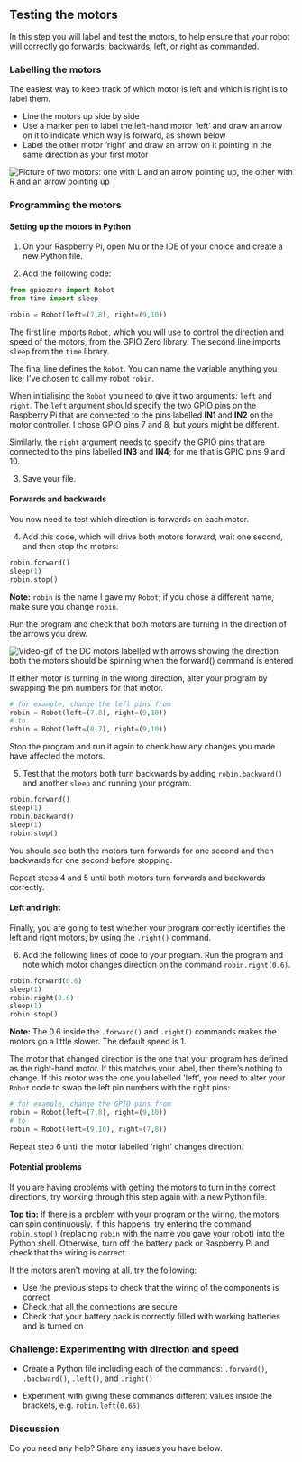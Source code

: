 [comment]: # (
Is this step open? Y/N
If so, short description of this step:
Related links:
Related files:
)

## Testing the motors

In this step you will label and test the motors, to help ensure that your robot will correctly go forwards, backwards, left, or right as commanded.

### Labelling the motors

The easiest way to keep track of which motor is left and which is right is to label them.

+ Line the motors up side by side
+ Use a marker pen to label the left-hand motor ‘left’ and draw an arrow on it to indicate which way is forward, as shown below
+ Label the other motor ‘right’ and draw an arrow on it pointing in the same direction as your first motor

![Picture of two motors: one with L and an arrow pointing up, the other with R and an arrow pointing up](images/1_7-labelled-motors)

### Programming the motors

#### Setting up the motors in Python

1. On your Raspberry Pi, open Mu or the IDE of your choice and create a new Python file.

2. Add the following code:

~~~ python
from gpiozero import Robot
from time import sleep

robin = Robot(left=(7,8), right=(9,10))
~~~

The first line imports `Robot`, which you will use to control the direction and speed of the motors, from the GPIO Zero library. The second line imports `sleep` from the `time` library.

The final line defines the `Robot`. You can name the variable anything you like; I've chosen to call my robot `robin`.

When initialising the `Robot` you need to give it two arguments: `left` and `right`. The `left` argument should specify the two GPIO pins on the Raspberry Pi that are connected to the pins labelled **IN1** and **IN2** on the motor controller. I chose GPIO pins 7 and 8, but yours might be different.

Similarly, the `right` argument needs to specify the GPIO pins that are connected to the pins labelled **IN3** and **IN4**; for me that is GPIO pins 9 and 10.

3. Save your file.

#### Forwards and backwards

You now need to test which direction is forwards on each motor.

4. Add this code, which will drive both motors forward, wait one second, and then stop the motors:

~~~ python
robin.forward()
sleep(1)
robin.stop()
~~~

**Note:** `robin` is the name I gave my `Robot`; if you chose a different name, make sure you change `robin`.

Run the program and check that both motors are turning in the direction of the arrows you drew.

![Video-gif of the DC motors labelled with arrows showing the direction both the motors should be spinning when the forward() command is entered](https://rpf-futurelearn.s3-eu-west-1.amazonaws.com/Robotics+-+Robot+Buggy/Photographs/1_7-motors-spinning-forward.gif)

If either motor is turning in the wrong direction, alter your program by swapping the pin numbers for that motor.

~~~ python
# for example, change the left pins from
robin = Robot(left=(7,8), right=(9,10))
# to
robin = Robot(left=(8,7), right=(9,10))
~~~

Stop the program and run it again to check how any changes you made have affected the motors.

5. Test that the motors both turn backwards by adding `robin.backward()` and another `sleep` and running your program.

~~~ python
robin.forward()
sleep(1)
robin.backward()
sleep(1)
robin.stop()
~~~

You should see both the motors turn forwards for one second and then backwards for one second before stopping.

Repeat steps 4 and 5 until both motors turn forwards and backwards correctly.

#### Left and right

Finally, you are going to test whether your program correctly identifies the left and right motors, by using the `.right()` command.

6. Add the following lines of code to your program. Run the program and note which motor changes direction on the command `robin.right(0.6)`.

~~~ python
robin.forward(0.6)
sleep(1)
robin.right(0.6)
sleep(1)
robin.stop()
~~~

**Note:** The 0.6 inside the `.forward()` and `.right()` commands makes the motors go a little slower. The default speed is 1.

The motor that changed direction is the one that your program has defined as the right-hand motor. If this matches your label, then there’s nothing to change. If this motor was the one you labelled 'left', you need to alter your `Robot` code to swap the left pin numbers with the right pins:

~~~ python
# for example, change the GPIO pins from
robin = Robot(left=(7,8), right=(9,10))
# to
robin = Robot(left=(9,10), right=(7,8))
~~~

Repeat step 6 until the motor labelled 'right' changes direction.

#### Potential problems

If you are having problems with getting the motors to turn in the correct directions, try working through this step again with a new Python file.

**Top tip:** If there is a problem with your program or the wiring, the motors can spin continuously. If this happens, try entering the command `robin.stop()` (replacing `robin` with the name you gave your robot) into the Python shell. Otherwise, turn off the battery pack or Raspberry Pi and check that the wiring is correct.

If the motors aren't moving at all, try the following:

+ Use the previous steps to check that the wiring of the components is correct
+ Check that all the connections are secure
+ Check that your battery pack is correctly filled with working batteries and is turned on

### Challenge: Experimenting with direction and speed

+ Create a Python file including each of the commands: `.forward()`, `.backward()`, `.left()`, and `.right()`

+ Experiment with giving these commands different values inside the brackets, e.g. `robin.left(0.65)`

### Discussion

Do you need any help? Share any issues you have below.
